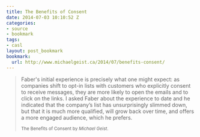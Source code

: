 ```yaml
---
title: The Benefits of Consent
date: 2014-07-03 10:10:52 Z
categories:
- source
- bookmark
tags:
- casl
layout: post_bookmark
bookmark:
  url: http://www.michaelgeist.ca/2014/07/benefits-consent/
---
```


> Faber's initial experience is precisely what one might expect: as companies
> shift to opt-in lists with customers who explicitly consent to receive
> messages, they are more likely to open the emails and to click on the links.
> I asked Faber about the experience to date and he indicated that the
> company’s list has unsurprisingly slimmed down, but that it is much more
> qualified, will grow back over time, and offers a more engaged audience,
> which he prefers.
>
> <small>The Benefits of Consent by <cite>Michael Geist</cite>.</small>
